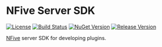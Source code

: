 # NFive Server SDK
[![License](https://img.shields.io/github/license/NFive/SDK.Server.svg)](LICENSE)
[![Build Status](https://img.shields.io/github/actions/workflow/status/NFive/SDK.Server/ci.yml)](https://github.com/NFive/SDK.Server/actions/workflows/ci.yml)
[![NuGet Version](https://img.shields.io/nuget/v/NFive.SDK.Server)](https://www.nuget.org/packages/NFive.SDK.Server/)
[![Release Version](https://img.shields.io/github/release/NFive/SDK.Server/all.svg)](https://github.com/NFive/SDK.Server/releases)

[NFive](https://nfive.io/) server SDK for developing plugins.
